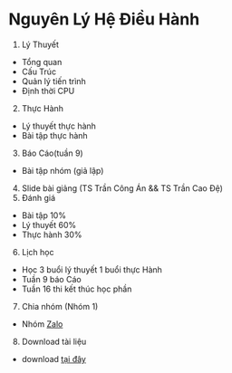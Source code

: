 # Nguyên Lý Hệ Điều Hành
1. Lý Thuyết
  - Tổng quan
  - Cấu Trúc
  - Quản lý tiến trình
  - Định thời CPU
2. Thực Hành
  - Lý thuyết thực hành
  - Bài tập thực hành
3. Báo Cáo(tuần 9)
  - Bài tập nhóm (giả lập)
4. Slide bài giảng (TS Trần Công Án && TS Trần Cao Đệ)
5. Đánh giá
  - Bài tập 10%
  - Lý thuyết 60%
  - Thực hành 30%
6. Lịch học
  - Học 3 buổi lý thuyết 1 buổi thực Hành
  - Tuần 9 báo Cáo
  - Tuần 16 thi kết thúc học phần
7. Chia nhóm (Nhóm 1)
  - Nhóm [Zalo](https://zaloapp.com/g/dmsvnl259)
8. Download tài liệu
  - download [tại đây](http://www.cit.ctu.edu.vn/~tcde/)

